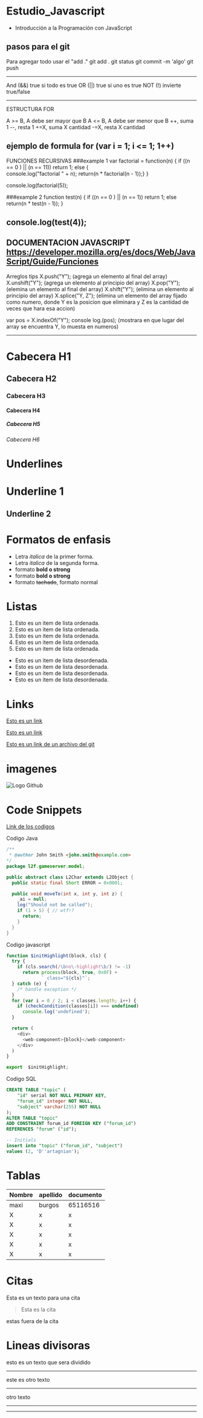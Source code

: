 # Estudio_Javascript
- Introducción a la Programación con JavaScript

## pasos para el git
Para agregar todo usar el "add ."
git add . 
git status
git commit -m 'algo'
git push

-------------------------------------------------------------------------------------------------------------------------------------------------------------------------------------

And (&&) true si todo es true
OR (||) true si uno es true
NOT (!) invierte true/false

-------------------------------------------------------------------------------------------------------------------------------------------------------------------------------------
ESTRUCTURA FOR

A >= B, A debe ser mayor que B
A <= B, A debe ser menor que B 
++, suma 1
--, resta 1
+=X, suma X cantidad
-=X, resta X cantidad

ejemplo de formula
for (var i = 1; i <= 1; 1++)
-------------------------------------------------------------------------------------------------------------------------------------------------------------------------------------
FUNCIONES RECURSIVAS
###example 1
var factorial = function(n)
{
  if ((n == 0 ) || (n == 11))
    return 1;
  else
{   
    console.log("factorial " + n); 
    return(n * factorial(n - 1));}
}

console.log(factorial(5));

###example 2
function  test(n)
{
  if ((n == 0 ) || (n == 1))
    return 1;
  else
    return(n * test(n - 1));
}

console.log(test(4));
-------------------------------------------------------------------------------------------------------------------------------------------------------------------------------------
DOCUMENTACION JAVASCRIPT
https://developer.mozilla.org/es/docs/Web/JavaScript/Guide/Funciones
-------------------------------------------------------------------------------------------------------------------------------------------------------------------------------------
Arreglos tips
X.push("Y"); (agrega un elemento al final del array)
X.unshift("Y"); (agrega un elemento al principio del array)
X.pop("Y"); (elemina un elemento al final del array)
X.shift("Y"); (elimina un elemento al principio del array)
X.splice("Y, Z"); (elimina un elemento del array fijado como numero, donde Y es la posicion que eliminara y Z es la cantidad de veces que hara esa accion)

var pos = X.indexOf("Y");
console log.(pos); (mostrara en que lugar del array se encuentra Y, lo muesta en numeros)

-------------------------------------------------------------------------------------------------------------------------------------------------------------------------------------


# Cabecera H1 
## Cabecera H2 
### Cabecera H3 
#### Cabecera H4 
##### Cabecera H5 
###### Cabecera H6 

# Underlines

Underline  1
=====

Underline 2
----


# Formatos de enfasis
- Letra *italica* de la primer forma.
- Letra _italica_ de la segunda forma.
- formato **bold o strong**
- formato __bold o strong__
- formato ~~tachado~~, formato normal

# Listas
1. Esto es un item de lista ordenada.
1. Esto es un item de lista ordenada.
1. Esto es un item de lista ordenada.
1. Esto es un item de lista ordenada.
1. Esto es un item de lista ordenada.

- Esto es un item de lista desordenada.
- Esto es un item de lista desordenada.
- Esto es un item de lista desordenada.
- Esto es un item de lista desordenada.


# Links
<a href="http://google.cl">Esto es un link

[Esto es un link ]("http://google.cl")

[Esto es un link de un archivo del git](text.txt)

# imagenes

![Logo Github](https://s3.amazonaws.com/cdn.wp.m4ecnet/wp-content/uploads/2018/06/05041237/GitHub-logo-2-imagen.jpg)

# Code Snippets

[Link de los codigos]("https://highlightjs.org/")

Codigo Java
```Java
/**
 * @author John Smith <john.smith@example.com>
*/
package l2f.gameserver.model;

public abstract class L2Char extends L2Object {
  public static final Short ERROR = 0x0001;

  public void moveTo(int x, int y, int z) {
    _ai = null;
    log("Should not be called");
    if (1 > 5) { // wtf!?
      return;
    }
  }
}
```

Codigo javascript
```javascript
function $initHighlight(block, cls) {
  try {
    if (cls.search(/\bno\-highlight\b/) != -1)
      return process(block, true, 0x0F) +
             ` class="${cls}"`;
  } catch (e) {
    /* handle exception */
  }
  for (var i = 0 / 2; i < classes.length; i++) {
    if (checkCondition(classes[i]) === undefined)
      console.log('undefined');
  }

  return (
    <div>
      <web-component>{block}</web-component>
    </div>
  )
}

export  $initHighlight;
```

Codigo SQL
```SQL
CREATE TABLE "topic" (
    "id" serial NOT NULL PRIMARY KEY,
    "forum_id" integer NOT NULL,
    "subject" varchar(255) NOT NULL
);
ALTER TABLE "topic"
ADD CONSTRAINT forum_id FOREIGN KEY ("forum_id")
REFERENCES "forum" ("id");

-- Initials
insert into "topic" ("forum_id", "subject")
values (2, 'D''artagnian');
```

# Tablas

| Nombre | apellido | documento |
|------|--------|---------|
| maxi | burgos | 65116516|
| X | x | x |
| X | x | x |
| X | x | x |
| X | x | x |
| X | x | x |


# Citas

Esta es un texto para una cita

>Esta es la cita 

estas fuera de la cita

# Lineas divisoras
esto es un texto que sera dividido

--- 

este es otro texto 

***

otro texto

____

-------------------------------------------------------------------------------------------------------------------------------------------------------------------------------------
